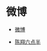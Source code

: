 # 微博


<div id = "首"></div>
<script src = "../js/首.js"></script>


* [微博](https://m.weibo.cn/)


* [陈翔六点半](https://m.weibo.cn/u/1908758204)
